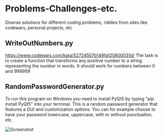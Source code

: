 # Problems-Challenges-etc.
Diverse solutions for different coding problems, riddles from sites like codewars, personal projects, etc


## WriteOutNumbers.py
https://www.codewars.com/kata/52724507b149fa120600031d/
The task is to create a function that transforms any positive number to a string representing the number in words. It should work for numbers between 0 and 999999

## RandomPasswordGenerator.py
To run this program on Windows you need to install PyQt5 by typing "pip install PyQt5" into your terminal. This is a random password generator that features a GUI and customization options. You can for example choose to have your password lowercase, uppercase, with or without punctuation, etc.

![Screenshot](https://user-images.githubusercontent.com/50381813/95089513-85351e00-0724-11eb-99fb-b2818c3e9944.png)
